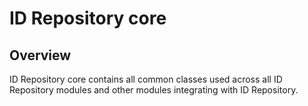 # ID Repository core

## Overview

ID Repository core contains all common classes used across all ID Repository modules and other modules integrating with ID Repository.